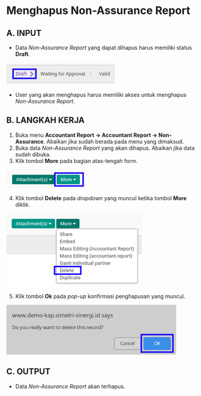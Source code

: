# Menghapus Non-Assurance Report

## A. INPUT

* Data *Non-Assurance Report* yang dapat dihapus harus memiliki status **Draft**.

![](../../img/non-assurance-report/status-draft.png)

* User yang akan menghapus harus memiliki akses untuk menghapus *Non-Assurance Report*.

## B. LANGKAH KERJA

1. Buka menu **Accountant Report -> Accountant Report -> Non-Assurance**. Abaikan jika sudah berada pada menu yang dimaksud.
2. Buka data *Non-Assurance Report* yang akan dihapus. Abaikan jika data sudah dibuka.
3. Klik tombol **More** pada bagian atas-tengah form.

![](../../img/non-assurance-report/tombol-more.png)

4. Klik tombol **Delete** pada *dropdown* yang muncul ketika tombol **More** diklik.

![](../../img/non-assurance-report/tombol-more-delete.png)

5. Klik tombol **Ok** pada *pop-up* konfirmasi penghapusan yang muncul.

![](../../img/non-assurance-report/pop-up-konfirmasi-delete.png)

## C. OUTPUT

* Data *Non-Assurance Report* akan terhapus.
